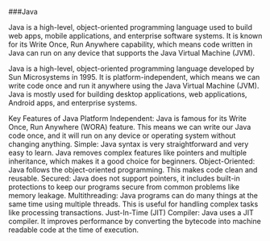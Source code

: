 ###Java

Java is a high-level, object-oriented programming language used to build web apps, mobile applications, and enterprise software systems. It is known for its Write Once, Run Anywhere capability, which means code written in Java can run on any device that supports the Java Virtual Machine (JVM).


Java is a high-level, object-oriented programming language developed by Sun Microsystems in 1995. It is platform-independent, which means we can write code once and run it anywhere using the Java Virtual Machine (JVM). Java is mostly used for building desktop applications, web applications, Android apps, and enterprise systems.

Key Features of Java
Platform Independent: Java is famous for its Write Once, Run Anywhere (WORA) feature. This means we can write our Java code once, and it will run on any device or operating system without changing anything.
Simple: Java syntax is very straightforward and very easy to learn. Java removes complex features like pointers and multiple inheritance, which makes it a good choice for beginners.
Object-Oriented: Java follows the object-oriented programming. This makes code clean and reusable.
Secured: Java does not support pointers, it includes built-in protections to keep our programs secure from common problems like memory leakage.
Multithreading: Java programs can do many things at the same time using multiple threads. This is useful for handling complex tasks like processing transactions.
Just-In-Time (JIT) Compiler: Java uses a JIT compiler. It improves performance by converting the bytecode into machine readable code at the time of execution.